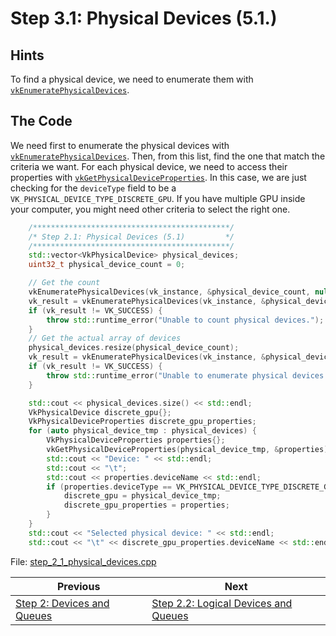 # **Step 3.1: Physical Devices (5.1.)**
## **Hints**
To find a physical device, we need to enumerate them with [`vkEnumeratePhysicalDevices`](https://registry.khronos.org/vulkan/specs/1.3-extensions/html/chap5.html#vkEnumeratePhysicalDevices).

## **The Code**
We need first to enumerate the physical devices with [`vkEnumeratePhysicalDevices`](https://registry.khronos.org/vulkan/specs/1.3-extensions/html/chap5.html#vkEnumeratePhysicalDevices). Then, from this list, find the one that match the criteria we want. For each physical device, we need to access their properties with [`vkGetPhysicalDeviceProperties`](https://registry.khronos.org/vulkan/specs/1.3-extensions/html/chap5.html#vkGetPhysicalDeviceProperties). In this case, we are just checking for the `deviceType` field to be a `VK_PHYSICAL_DEVICE_TYPE_DISCRETE_GPU`. If you have multiple GPU inside your computer, you might need other criteria to select the right one.

```C++
    /********************************************/
	/* Step 2.1: Physical Devices (5.1)         */
	/********************************************/
	std::vector<VkPhysicalDevice> physical_devices;
	uint32_t physical_device_count = 0;

	// Get the count
	vkEnumeratePhysicalDevices(vk_instance, &physical_device_count, nullptr);
	vk_result = vkEnumeratePhysicalDevices(vk_instance, &physical_device_count, physical_devices.data());
	if (vk_result != VK_SUCCESS) {
		throw std::runtime_error("Unable to count physical devices.");
	}
	// Get the actual array of devices
	physical_devices.resize(physical_device_count);
	vk_result = vkEnumeratePhysicalDevices(vk_instance, &physical_device_count, physical_devices.data());
	if (vk_result != VK_SUCCESS) {
		throw std::runtime_error("Unable to enumerate physical devices.");
	}

	std::cout << physical_devices.size() << std::endl;
	VkPhysicalDevice discrete_gpu{};
	VkPhysicalDeviceProperties discrete_gpu_properties;
	for (auto physical_device_tmp : physical_devices) {
		VkPhysicalDeviceProperties properties{};
		vkGetPhysicalDeviceProperties(physical_device_tmp, &properties);
		std::cout << "Device: " << std::endl;
		std::cout << "\t";
		std::cout << properties.deviceName << std::endl;
		if (properties.deviceType == VK_PHYSICAL_DEVICE_TYPE_DISCRETE_GPU) {
			discrete_gpu = physical_device_tmp;
			discrete_gpu_properties = properties;
		}
	}
	std::cout << "Selected physical device: " << std::endl;
	std::cout << "\t" << discrete_gpu_properties.deviceName << std::endl;
```

File: [step_2_1_physical_devices.cpp](../Code/step_2_1_physical_devices.cpp)

| Previous | Next |
|---|---|
| [Step 2: Devices and Queues](devices_and_queues.md) | [Step 2.2: Logical Devices and Queues](logical_devices_and_queues.md) |